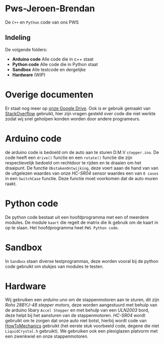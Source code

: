 # Pws-Jeroen-Brendan
De `C++` en `Python` code van ons PWS

## Indeling

De volgende folders:

- **Arduino code** Alle code die in c++ staat
- **Python code** Alle code die in Python staat
- **Sandbox** Alle testcode en dergelijke
- **Hardware** (WIP)

# Overige documenten

Er staat nog meer op [onze Google Drive](https://drive.google.com/drive/folders/0Bwz4SLY9bnJjaGFjNHdRSV8wM1E). Ook is er gebruik gemaakt van [StackOverflow](https://stackoverflow.com/users/7473796/brendan-mesters?tab=questions) gebruikt, hier zijn vragen gesteld over code die niet werkte zodat wij snel geholpen konden worden door andere programeurs.

# Arduino code
de arduino code is bedoeld om de auto aan te sturen D.M.V `stepper.ino`. De code heeft een `drive()` functie en een `rotate()` functie die zijn respectievelijk bedoeld om rechtdoor te rijden en te draaien om het draaipunt. De functie `ObstakenOntwijking`, deze voert aaan de hand van van de uitgelezen waardes van onze _HC-SR04_ sensor waardes een van `8 cases`  in een `SwitchCase` functie. Deze functie moet voorkomen dat de auto muren raakt.

# Python code
De python code bestaat uit een hoofdprogramma met een of meerdere modules. De module `kaart` die regelt de matrix die ik gebruik om de kaart in op te slaan. Het hoofdprogramma heet `PWS Python code`.

# Sandbox
In `Sandbox` staan diverse testprogrammas, deze worden vooral bij de python code gebruikt om stukjes van modules te testen.

# Hardware
Wij gebruiken een _arduino uno_ om de stappenmotoren aan te sturen, dit zijn _Rohs 28BYJ-48 stepper motors_, deze worden aangestuurd met behulp van de arduino libary `Accel Stepper` en met behulp van een _ULN2003_ bord, deze helpt bij het aansturen van de stappenmotoren. _HC-SR04_ wordt gebruikt om te zorgen dat onze auto niet botst, hierbij wordt code van [HowToMechanics](http://howtomechatronics.com/tutorials/arduino/ultrasonic-sensor-hc-sr04/) gebruikt (het eerste stuk voorbeeld code, degene die niet `LiquidCrystal.h` gebruikt). We gebruiken ook een plexiglazen platvorm met een zwenkwiel en onze stappenmotoren. <!--Als we nog een tweede layer 3D-printen vergeet deze niet te benoemen in het verslag.-->